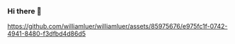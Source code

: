 ### Hi there 👋


https://github.com/williamluer/williamluer/assets/85975676/e975fc1f-0742-4941-8480-f3dfbd4d86d5


<!--
**williamluer/williamluer** is a ✨ _special_ ✨ repository because its `README.md` (this file) appears on your GitHub profile.

Here are some ideas to get you started:

- 🔭 I’m currently working on ...
- 🌱 I’m currently learning ...
- 👯 I’m looking to collaborate on ...
- 🤔 I’m looking for help with ...
- 💬 Ask me about ...
- 📫 How to reach me: ...
- 😄 Pronouns: ...
- ⚡ Fun fact: ...
-->
